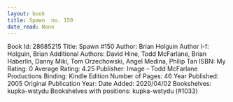 ```yaml
---
layout: book
title: Spawn  no. 150
date_read: None
---
```


Book Id: 28685215
Title: Spawn #150
Author: Brian Holguin
Author l-f: Holguin, Brian
Additional Authors: David Hine, Todd McFarlane, Brian Haberlin, Danny Miki, Tom Orzechowski, Angel  Medina, Philip Tan
ISBN: 
My Rating: 0
Average Rating: 4.25
Publisher: Image - Todd McFarlane Productions
Binding: Kindle Edition
Number of Pages: 46
Year Published: 2005
Original Publication Year: 
Date Added: 2020/04/02
Bookshelves: kupka-wstydu
Bookshelves with positions: kupka-wstydu (#1033)

